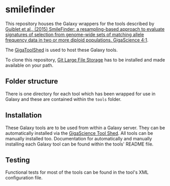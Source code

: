 # smilefinder

This repository houses the Galaxy wrappers for the tools described by 
[Guiblet et al., (2015) SmileFinder: a resampling-based approach to evaluate signatures of selection from genome-wide sets of matching allele frequency data in two or more diploid populations. GigaScience 4:1](http://www.gigasciencejournal.com/content/4/1/1).

The [GigaToolShed](http://gigatoolshed.net) is used to host these Galaxy tools.

To clone this repository, [Git Large File Storage](https://git-lfs.github.com/)
has to be installed and made available on your path.

## Folder structure

There is one directory for each tool which has been wrapped for use in Galaxy
and these are contained within the `tools` folder.

## Installation

These Galaxy tools are to be used from within a Galaxy server. They can be
automatically installed via the
[GigaScience Tool Shed](http://gigatoolshed.net). All tools can be manually
installed too. Documentation for automatically and manually installing each 
Galaxy tool can be found within the tools' README file.

## Testing

Functional tests for most of the tools can be found in the tool's XML
configuration file.
